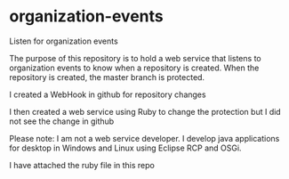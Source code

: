 # organization-events
Listen for organization events

The purpose of this repository is to hold a web service that listens to organization events to know when a repository is created.
When the repository is created, the master branch is protected.

I created a WebHook in github for repository changes

I then created a web service using Ruby to change the protection but I did not see the change in github

Please note: I am not a web service developer. I develop java applications for desktop in Windows and Linux using Eclipse RCP and OSGi.

I have attached the ruby file in this repo

